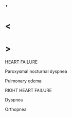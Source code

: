 # .

# <

# >

HEART FAILURE

Paroxysmal nocturnal dyspnea

Pulmonary edema

RIGHT HEART FAILURE

Dyspnea

Orthopnea

